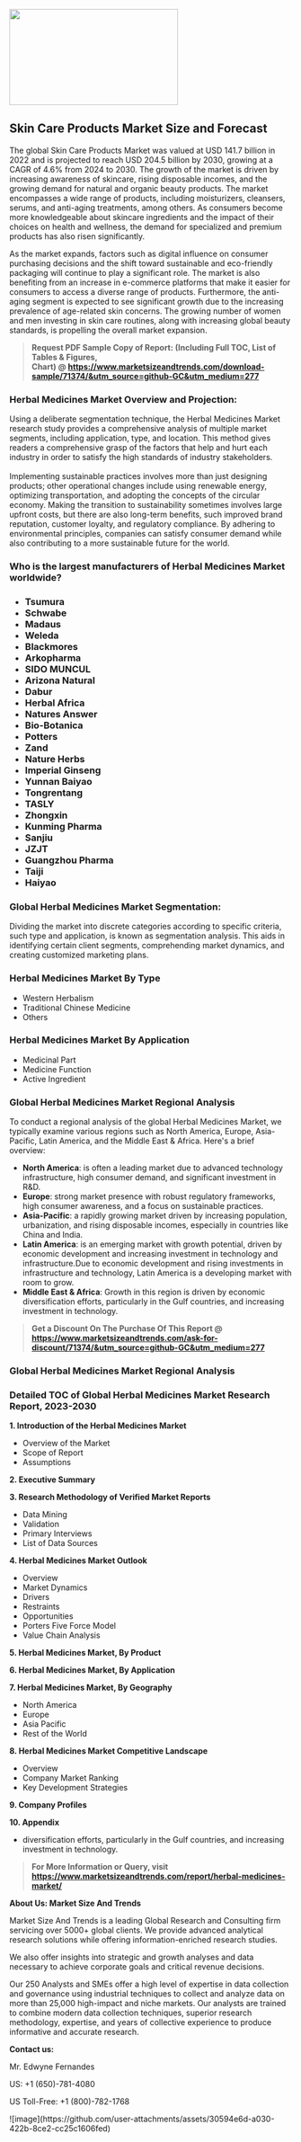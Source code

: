 <p><img class="alignnone size-medium wp-image-20088" src="https://ffe5etoiles.com/wp-content/uploads/2024/12/MST1-300x171.png" alt="" width="300" height="171" /></p><h2>Skin Care Products Market Size and Forecast</h2><p>The global Skin Care Products Market was valued at USD 141.7 billion in 2022 and is projected to reach USD 204.5 billion by 2030, growing at a CAGR of 4.6% from 2024 to 2030. The growth of the market is driven by increasing awareness of skincare, rising disposable incomes, and the growing demand for natural and organic beauty products. The market encompasses a wide range of products, including moisturizers, cleansers, serums, and anti-aging treatments, among others. As consumers become more knowledgeable about skincare ingredients and the impact of their choices on health and wellness, the demand for specialized and premium products has also risen significantly.</p><p>As the market expands, factors such as digital influence on consumer purchasing decisions and the shift toward sustainable and eco-friendly packaging will continue to play a significant role. The market is also benefiting from an increase in e-commerce platforms that make it easier for consumers to access a diverse range of products. Furthermore, the anti-aging segment is expected to see significant growth due to the increasing prevalence of age-related skin concerns. The growing number of women and men investing in skin care routines, along with increasing global beauty standards, is propelling the overall market expansion.</p></p><blockquote id="" class=""><strong>Request PDF Sample Copy of Report: (Including Full TOC, List of Tables &amp; Figures, Chart)&nbsp;@&nbsp;<strong><a href="https://www.marketsizeandtrends.com/download-sample/71374/&utm_source=github-GC&utm_medium=277" target="_blank">https://www.marketsizeandtrends.com/download-sample/71374/&utm_source=github-GC&utm_medium=277</a></strong></strong></blockquote><h3 id="" class="">Herbal Medicines Market&nbsp;Overview and Projection:</h3><p id="" class="">Using a deliberate segmentation technique, the Herbal Medicines Market research study provides a comprehensive analysis of multiple market segments, including application, type, and location. This method gives readers a comprehensive grasp of the factors that help and hurt each industry in order to satisfy the high standards of industry stakeholders. <br /> <br />Implementing sustainable practices involves more than just designing products; other operational changes include using renewable energy, optimizing transportation, and adopting the concepts of the circular economy. Making the transition to sustainability sometimes involves large upfront costs, but there are also long-term benefits, such improved brand reputation, customer loyalty, and regulatory compliance. By adhering to environmental principles, companies can satisfy consumer demand while also contributing to a more sustainable future for the world.</p><h3 id="" class="">Who is the largest manufacturers of&nbsp;Herbal Medicines Market worldwide?</h3><h3 class=""><p><ul><li>Tsumura </li><li> Schwabe </li><li> Madaus </li><li> Weleda </li><li> Blackmores </li><li> Arkopharma </li><li> SIDO MUNCUL </li><li> Arizona Natural </li><li> Dabur </li><li> Herbal Africa </li><li> Natures Answer </li><li> Bio-Botanica </li><li> Potters </li><li> Zand </li><li> Nature Herbs </li><li> Imperial Ginseng </li><li> Yunnan Baiyao </li><li> Tongrentang </li><li> TASLY </li><li> Zhongxin </li><li> Kunming Pharma </li><li> Sanjiu </li><li> JZJT </li><li> Guangzhou Pharma </li><li> Taiji </li><li> Haiyao</li></ul></p></h3><h3 id="" class="">Global&nbsp;Herbal Medicines Market Segmentation:</h3><p id="" class="">Dividing the market into discrete categories according to specific criteria, such type and application, is known as segmentation analysis. This aids in identifying certain client segments, comprehending market dynamics, and creating customized marketing plans.</p><h3 id="" class="">Herbal Medicines Market&nbsp;By Type</h3><p><p><ul><li>Western Herbalism </li><li> Traditional Chinese Medicine </li><li> Others</p></li></ul></p></p><h3 id="" class="">Herbal Medicines Market&nbsp;By Application</h3><p class=""><p><ul><li>Medicinal Part </li><li> Medicine Function </li><li> Active Ingredient</li></ul></p></p><h3 id="" class="">Global Herbal Medicines Market Regional Analysis</h3><p id="" class="">To conduct a regional analysis of the global Herbal Medicines Market, we typically examine various regions such as North America, Europe, Asia-Pacific, Latin America, and the Middle East &amp; Africa. Here's a brief overview:</p><ul><li><strong>North America</strong>: is often a leading market due to advanced technology infrastructure, high consumer demand, and significant investment in R&amp;D.</li><li><strong>Europe</strong>: strong market presence with robust regulatory frameworks, high consumer awareness, and a focus on sustainable practices.</li><li><strong>Asia-Pacific</strong>: a rapidly growing market driven by increasing population, urbanization, and rising disposable incomes, especially in countries like China and India.</li><li><strong>Latin America</strong>: is an emerging market with growth potential, driven by economic development and increasing investment in technology and infrastructure.Due to economic development and rising investments in infrastructure and technology, Latin America is a developing market with room to grow.</li><li><strong>Middle East &amp; Africa</strong>: Growth in this region is driven by economic diversification efforts, particularly in the Gulf countries, and increasing investment in technology.</li></ul><blockquote id="" class=""><strong>Get a Discount On The Purchase Of This Report @ <strong><a href="https://www.marketsizeandtrends.com/ask-for-discount/71374/&utm_source=github-GC&utm_medium=277" target="_blank">https://www.marketsizeandtrends.com/ask-for-discount/71374/&utm_source=github-GC&utm_medium=277</a></strong></strong></blockquote><h3 id="" class="">Global Herbal Medicines Market Regional Analysis</h3><h3 id="" class="">Detailed TOC of Global Herbal Medicines Market Research Report, 2023-2030</h3><p id="" class=""><strong>1. Introduction of the Herbal Medicines Market</strong></p><ul><li>Overview of the Market</li><li>Scope of Report</li><li>Assumptions</li></ul><p id="" class=""><strong>2. Executive Summary</strong></p><p id="" class=""><strong>3. Research Methodology of Verified Market Reports</strong></p><ul><li>Data Mining</li><li>Validation</li><li>Primary Interviews</li><li>List of Data Sources</li></ul><p id="" class=""><strong>4. Herbal Medicines Market Outlook</strong></p><ul><li>Overview</li><li>Market Dynamics</li><li>Drivers</li><li>Restraints</li><li>Opportunities</li><li>Porters Five Force Model</li><li>Value Chain Analysis</li></ul><p id="" class=""><strong>5. Herbal Medicines Market, By Product</strong></p><p id="" class=""><strong>6. Herbal Medicines Market, By Application</strong></p><p id="" class=""><strong>7. Herbal Medicines Market, By Geography</strong></p><ul><li>North America</li><li>Europe</li><li>Asia Pacific</li><li>Rest of the World</li></ul><p id="" class=""><strong>8. Herbal Medicines Market Competitive Landscape</strong></p><ul><li>Overview</li><li>Company Market Ranking</li><li>Key Development Strategies</li></ul><p id="" class=""><strong>9. Company Profiles</strong></p><p id="" class=""><strong>10. Appendix</strong></p><ul><li>diversification efforts, particularly in the Gulf countries, and increasing investment in technology.</li></ul><blockquote id="" class=""><strong>For More Information or Query, visit <strong><strong><a href="https://www.marketsizeandtrends.com/report/herbal-medicines-market/" target="_blank">https://www.marketsizeandtrends.com/report/herbal-medicines-market/</a></strong></strong></strong></blockquote><p id="" class=""><strong>About Us: Market Size And Trends</strong></p><p id="" class="">Market Size And Trends is a leading Global Research and Consulting firm servicing over 5000+ global clients. We provide advanced analytical research solutions while offering information-enriched research studies.</p><p id="" class="">We also offer insights into strategic and growth analyses and data necessary to achieve corporate goals and critical revenue decisions.</p><p id="" class="">Our 250 Analysts and SMEs offer a high level of expertise in data collection and governance using industrial techniques to collect and analyze data on more than 25,000 high-impact and niche markets. Our analysts are trained to combine modern data collection techniques, superior research methodology, expertise, and years of collective experience to produce informative and accurate research.</p><p id="" class=""><strong>Contact us:</strong></p><p id="" class="">Mr. Edwyne Fernandes</p><p id="" class="">US: +1 (650)-781-4080</p><p id="" class="">US Toll-Free: +1 (800)-782-1768</p>
![image](https://github.com/user-attachments/assets/30594e6d-a030-422b-8ce2-cc25c1606fed)
